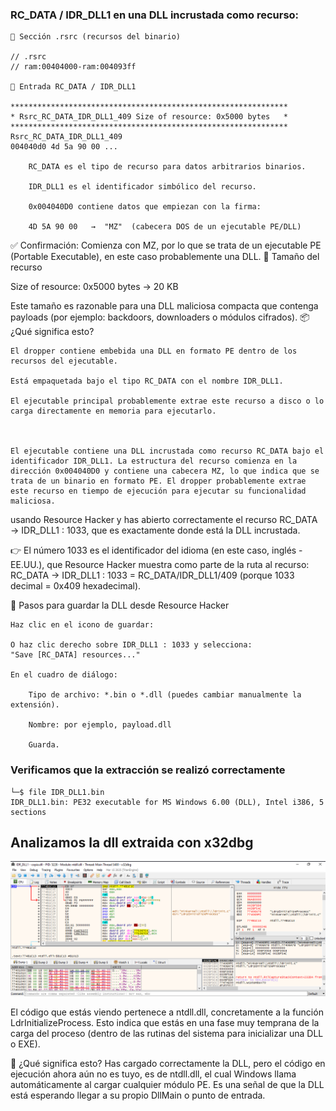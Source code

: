 ### RC_DATA / IDR_DLL1 en una DLL incrustada como recurso:

```
📍 Sección .rsrc (recursos del binario)

// .rsrc 
// ram:00404000-ram:004093ff

📍 Entrada RC_DATA / IDR_DLL1

**************************************************************
* Rsrc_RC_DATA_IDR_DLL1_409 Size of resource: 0x5000 bytes   *
**************************************************************
Rsrc_RC_DATA_IDR_DLL1_409
004040d0 4d 5a 90 00 ...

    RC_DATA es el tipo de recurso para datos arbitrarios binarios.

    IDR_DLL1 es el identificador simbólico del recurso.

    0x004040D0 contiene datos que empiezan con la firma:

    4D 5A 90 00   →  "MZ"  (cabecera DOS de un ejecutable PE/DLL)
```

✅ Confirmación: Comienza con MZ, por lo que se trata de un ejecutable PE (Portable Executable), en este caso probablemente una DLL.
📍 Tamaño del recurso

Size of resource: 0x5000 bytes → 20 KB

Este tamaño es razonable para una DLL maliciosa compacta que contenga payloads (por ejemplo: backdoors, downloaders o módulos cifrados).
📦 ¿Qué significa esto?

    El dropper contiene embebida una DLL en formato PE dentro de los recursos del ejecutable.

    Está empaquetada bajo el tipo RC_DATA con el nombre IDR_DLL1.

    El ejecutable principal probablemente extrae este recurso a disco o lo carga directamente en memoria para ejecutarlo.
    

    
    El ejecutable contiene una DLL incrustada como recurso RC_DATA bajo el identificador IDR_DLL1. La estructura del recurso comienza en la dirección 0x004040D0 y contiene una cabecera MZ, lo que indica que se trata de un binario en formato PE. El dropper probablemente extrae este recurso en tiempo de ejecución para ejecutar su funcionalidad maliciosa.
    

    
 usando Resource Hacker y has abierto correctamente el recurso RC_DATA → IDR_DLL1 : 1033, que es exactamente donde está la DLL incrustada.

👉 El número 1033 es el identificador del idioma (en este caso, inglés - EE.UU.), que Resource Hacker muestra como parte de la ruta al recurso:
RC_DATA → IDR_DLL1 : 1033 = RC_DATA/IDR_DLL1/409 (porque 1033 decimal = 0x409 hexadecimal).



🧭 Pasos para guardar la DLL desde Resource Hacker

    Haz clic en el icono de guardar:

    O haz clic derecho sobre IDR_DLL1 : 1033 y selecciona:
    "Save [RC_DATA] resources..."

    En el cuadro de diálogo:

        Tipo de archivo: *.bin o *.dll (puedes cambiar manualmente la extensión).

        Nombre: por ejemplo, payload.dll

        Guarda.
        

        
### Verificamos que la extracción se realizó correctamente
```
└─$ file IDR_DLL1.bin 
IDR_DLL1.bin: PE32 executable for MS Windows 6.00 (DLL), Intel i386, 5 sections
```

## Analizamos la dll extraida con x32dbg
![dll von x32dbg](../analisis-estatico/capturas/dll-IDR_DLL1-x32dbg.png)


El código que estás viendo pertenece a ntdll.dll, concretamente a la función LdrInitializeProcess. Esto indica que estás en una fase muy temprana de la carga del proceso (dentro de las rutinas del sistema para inicializar una DLL o EXE).

📌 ¿Qué significa esto?
Has cargado correctamente la DLL, pero el código en ejecución ahora aún no es tuyo, es de ntdll.dll, el cual Windows llama automáticamente al cargar cualquier módulo PE. Es una señal de que la DLL está esperando llegar a su propio DllMain o punto de entrada.




